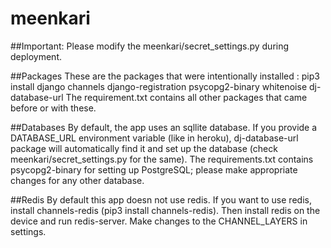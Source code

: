 # meenkari

##Important:
Please modify the meenkari/secret_settings.py during deployment.

##Packages
These are the packages that were intentionally installed :
pip3 install django channels django-registration psycopg2-binary whitenoise dj-database-url
The requirement.txt contains all other packages that came before or with these.

##Databases
By default, the app uses an sqllite database. If you provide a DATABASE_URL environment variable (like in heroku), dj-database-url package will automatically find it and set up the database (check meenkari/secret_settings.py for the same). The requirements.txt contains psycopg2-binary for setting up PostgreSQL; please make appropriate changes for any other database.


##Redis
By default this app doesn not use redis. If you want to use redis, install channels-redis (pip3 install channels-redis). Then install redis on the device and run redis-server. Make changes to the CHANNEL_LAYERS in settings.


